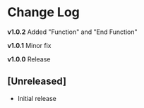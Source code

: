 # Change Log
**v1.0.2**
Added "Function" and "End Function"

**v1.0.1**
Minor fix

**v1.0.0**
Release


## [Unreleased]

- Initial release